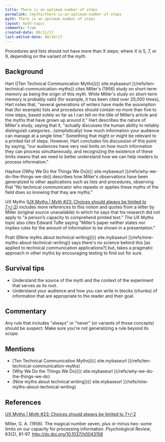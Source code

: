 ```yaml
---
title: There is an optimum number of steps
permalink: /myths/there-is-an-optimum-number-of-steps
myth: There is an optimum number of steps
layout: myth-topic
comments: true
created-date: 08/11/17
last-edited-date: 08/16/17
---
```


Procedures and lists should not have more than X steps; where X is 5, 7, or 9, depending on the variant of the myth.

## Background

Hart ([Ten Technical Communication Myths]({{ site.mybaseurl }}/refs/ten-technical-communication-myths)) cites Miller's (1956) study on short-term memory as being the origin of this myth. While Miller's study on short-term memory is probably valid (for example, it has been cited over 20,000 times), Hart notes that, "several generations of writers have made the assumption that (for example) lists and procedures should contain no more than five to nine steps, based solely so far as I can tell on the title of Miller’s article and the myths that have grown up around it." Hart describes the nature of Miller's study, saying that it, "actually discusses the human ability to reliably distinguish categories...(simplistically) how much information your audience can manage at a single time." Something that might or might be relevant to a printed list of steps. However, Hart concludes his discussion of this point by saying, "our audiences have very real limits on how much information they can process simultaneously, and recognizing the existence of these limits means that we need to better understand how we can help readers to process information."

Hayhoe ([Why We Do the Things We Do]({{ site.mybaseurl }}/refs/why-we-do-the-things-we-do)) describes how Miller's observations have been generalized to other applications such as lists and procedures, observing that "No technical communicator who repeats or applies these myths of the field does so knowing that they are myths."

UX Myths ([UX Myths | Myth #23: Choices should always be limited to 7+/-2](http://uxmyths.com/post/931925744/myth-23-choices-should-always-be-limited-to-seven)) includes more references to this notion and quotes from a letter by Miller (original source unavailable) in which he says that his research did not apply to "a person’s capacity to comprehend printed text."  The UX Myths topic also cites Edward Tufte saying "Miller’s paper neither states nor implies rules for the amount of information to be shown in a presentation."

Pratt ([Nine myths about technical writing]({{ site.mybaseurl }}/refs/nine-myths-about-technical-writing)) says there's no science behind this [as applied to technical communication applications?] but, takes a pragmatic approach in other myths by encouraging testing to find out for sure.

## Survival tips

* Understand the source of the myth and the context of the experiment that serves as its root.
* Understand your audience and how you can write in blocks (chunks) of information that are appropriate to the reader and their goal.

## Commentary

Any rule that includes "always" or "never" (or variants of those concepts) should be suspect. Make sure you're not generalizing a rule beyond its scope.

## Mentions

* [Ten Technical Communication Myths]({{ site.mybaseurl }}/refs/ten-technical-communication-myths)
* [Why We Do the Things We Do]({{ site.mybaseurl }}/refs/why-we-do-the-things-we-do)
* [Nine myths about technical writing]({{ site.mybaseurl }}/refs/nine-myths-about-technical-writing)

## References

[UX Myths | Myth #23: Choices should always be limited to 7+/-2](http://uxmyths.com/post/931925744/myth-23-choices-should-always-be-limited-to-seven)

Miller, G. A. (1956). The magical number seven, plus or minus two: some limits on our capacity for processing information. _Psychological Review_, 63(2), 81-97. http://dx.doi.org/10.1037/h0043158 

